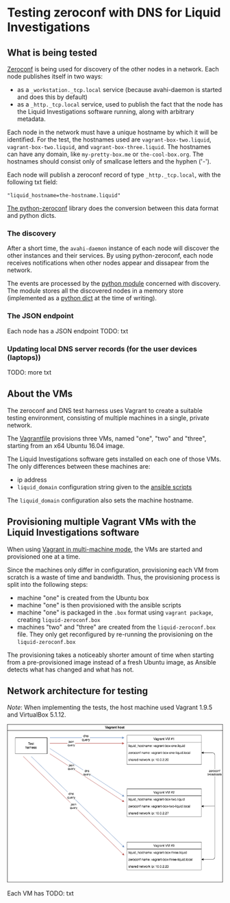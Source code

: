 # Testing zeroconf with DNS for Liquid Investigations

## What is being tested

[Zeroconf](wikipedia) is being used for discovery of the other nodes in a network. Each node publishes itself in two ways:
- as a `_workstation._tcp.local` service (because avahi-daemon is started and does this by default)
- as a `_http._tcp.local` service, used to publish the fact that the node has the Liquid Investigations software running, along with arbitrary metadata.

Each node in the network must have a unique hostname by which it will be identified. For the test, the hostnames used are `vagrant-box-two.liquid`, `vagrant-box-two.liquid`, and `vagrant-box-three.liquid`. The hostnames can have any domain, like `my-pretty-box.me` or `the-cool-box.org`. The hostnames should consist only of smallcase letters and the hyphen ('-').

Each node will publish a zeroconf record of type `_http._tcp.local`, with the following txt field:

    "liquid_hostname=the-hostname.liquid"

[The python-zeroconf](https://github.com/jstasiak/python-zeroconf) library does the conversion between this data format and python dicts.


### The discovery

After a short time, the `avahi-daemon` instance of each node will discover the other instances and their services. By using python-zeroconf, each node receives notifications when other nodes appear and dissapear from the network.

The events are processed by the [python module](https://github.com/liquidinvestigations/core/blob/use-zeroconf/liquidcore/home/discovery.py) concerned with discovery. The module stores all the discovered nodes in a memory store (implemented as a [python dict](https://github.com/liquidinvestigations/core/blob/use-zeroconf/liquidcore/home/discovery.py#L6) at the time of writing).


### The JSON endpoint

Each node has a JSON endpoint
TODO: txt


### Updating local DNS server records (for the user devices (laptops))

TODO: more txt


## About the VMs

The zeroconf and DNS test harness uses Vagrant to create a suitable testing environment, consisting of multiple machines in a single, private network.

The [Vagrantfile](https://github.com/liquidinvestigations/setup/blob/avahi-daemon/test/zeroconf/Vagrantfile) provisions three VMs, named "one", "two" and "three", starting from an x64 Ubuntu 16.04 image.

The Liquid Investigations software gets installed on each one of those VMs.
The only differences between these machines are:

- ip address
- `liquid_domain` configuration string given to the [ansible scripts](https://github.com/liquidinvestigations/setup/tree/avahi-daemon)

The `liquid_domain` configuration also sets the machine hostname.

## Provisioning multiple Vagrant VMs with the Liquid Investigations software

When using [Vagrant in multi-machine mode](link), the VMs are started and provisioned one at a time.

Since the machines only differ in configuration, provisioning each VM from scratch is a waste of time and bandwidth.
Thus, the provisioning process is split into the following steps:

- machine "one" is created from the Ubuntu box
- machine "one" is then provisioned with the ansible scripts
- machine "one" is packaged in the `.box` format using `vagrant package`, creating `liquid-zeroconf.box`
- machines "two" and "three" are created from the `liquid-zeroconf.box` file. They only get reconfigured by re-running the provisioning on the `liquid-zeroconf.box`

The provisioning takes a noticeably shorter amount of time when starting from a pre-provisioned image instead of a fresh Ubuntu image, as Ansible detects what has changed and what has not.


## Network architecture for testing

_Note_: When implementing the tests, the host machine used Vagrant 1.9.5 and VirtualBox 5.1.12.

![network architecture diagram](diagram.png)

Each VM has 
TODO: txt

